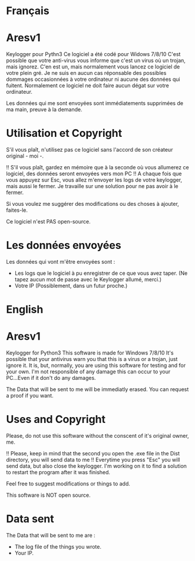 # Français
# Aresv1
Keylogger pour Pythn3
Ce logiciel a été codé pour Widows 7/8/10
C'est possible que votre anti-virus vous informe que c'est un virus où un trojan, mais ignorez. C'en est un, mais normalement vous lancez ce logiciel de votre plein gré.
Je ne suis en aucun cas réponsable des possibles dommages occasionnées à votre ordinateur ni aucune des données qui fuitent. Normalement ce logiciel ne doit faire aucun dégat sur votre ordinateur.

Les données qui me sont envoyées sont immédiatements supprimées de ma main, preuve à la demande.

# Utilisation et Copyright

S'il vous plaît, n'utilisez pas ce logiciel sans l'accord de son créateur original - moi -.

!! S'il vous plaît, gardez en mémoire que à la seconde où vous allumerez ce logiciel, des données seront envoyées vers mon PC !!
A chaque fois que vous appuyez sur Esc, vous allez m'envoyer les logs de votre keylogger, mais aussi le fermer. Je travaille sur une solution pour ne pas avoir à le fermer.

Si vous voulez me suggérer des modifications ou des choses à ajouter, faites-le.

Ce logiciel n'est PAS open-source.

# Les données envoyées

Les données qui vont m'être envoyées sont :
- Les logs que le logiciel à pu enregistrer de ce que vous avez taper. (Ne tapez aucun mot de passe avec le Keylogger allumé, merci.)
- Votre IP (Possiblement, dans un futur proche.)


# English
# Aresv1
Keylogger for Python3
This software is made for Windows 7/8/10
It's possible that your antivirus warn you that this is a virus or a trojan, just ignore it. It is, but, normally, you are using this software for testing and for your own.
I'm not responsible of any damage this can occur to your PC...Even if it don't do any damages.

The Data that will be sent to me will be immediatly erased. You can request a proof if you want.

# Uses and Copyright

Please, do not use this software without the conscent of it's original owner, me.

!! Please, keep in mind that the second you open the .exe file in the Dist directory, you will send data to me !! 
Everytime you press "Esc" you will send data, but also close the keylogger. I'm working on it to find a solution to restart the program after it was finished.

Feel free to suggest modifications or things to add.

This software is NOT open source.

# Data sent

The Data that will be sent to me are :
- The log file of the things you wrote.
- Your IP.
